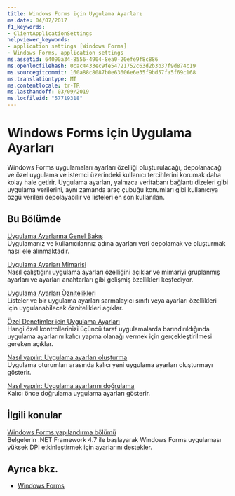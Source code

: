 ```yaml
---
title: Windows Forms için Uygulama Ayarları
ms.date: 04/07/2017
f1_keywords:
- ClientApplicationSettings
helpviewer_keywords:
- application settings [Windows Forms]
- Windows Forms, application settings
ms.assetid: 64090a34-8556-4904-8ea0-20efe9f8c886
ms.openlocfilehash: 0cac4433ec9fe54721752c63d2b3b37f9d874c19
ms.sourcegitcommit: 160a88c8087b0e63606e6e35f9bd57fa5f69c168
ms.translationtype: MT
ms.contentlocale: tr-TR
ms.lasthandoff: 03/09/2019
ms.locfileid: "57719318"
---
```

# <a name="application-settings-for-windows-forms"></a>Windows Forms için Uygulama Ayarları
Windows Forms uygulamaları ayarları özelliği oluşturulacağı, depolanacağı ve özel uygulama ve istemci üzerindeki kullanıcı tercihlerini korumak daha kolay hale getirir. Uygulama ayarları, yalnızca veritabanı bağlantı dizeleri gibi uygulama verilerini, aynı zamanda araç çubuğu konumları gibi kullanıcıya özgü verileri depolayabilir ve listeleri en son kullanılan.  
  
## <a name="in-this-section"></a>Bu Bölümde  
 [Uygulama Ayarlarına Genel Bakış](~/docs/framework/winforms/advanced/application-settings-overview.md)  
 Uygulamanız ve kullanıcılarınız adına ayarları veri depolamak ve oluşturmak nasıl ele alınmaktadır.  
  
 [Uygulama Ayarları Mimarisi](~/docs/framework/winforms/advanced/application-settings-architecture.md)  
 Nasıl çalıştığını uygulama ayarları özelliğini açıklar ve mimariyi gruplanmış ayarları ve ayarları anahtarları gibi gelişmiş özellikleri keşfediyor.  
  
 [Uygulama Ayarları Öznitelikleri](~/docs/framework/winforms/advanced/application-settings-attributes.md)  
 Listeler ve bir uygulama ayarları sarmalayıcı sınıfı veya ayarları özellikleri için uygulanabilecek öznitelikleri açıklar.  
  
 [Özel Denetimler için Uygulama Ayarları](~/docs/framework/winforms/advanced/application-settings-for-custom-controls.md)  
 Hangi özel kontrollerinizi üçüncü taraf uygulamalarda barındırıldığında uygulama ayarlarını kalıcı yapma olanağı vermek için gerçekleştirilmesi gereken açıklar.  
  
 [Nasıl yapılır: Uygulama ayarları oluşturma](~/docs/framework/winforms/advanced/how-to-create-application-settings.md)  
 Uygulama oturumları arasında kalıcı yeni uygulama ayarları oluşturmayı gösterir.  
  
 [Nasıl yapılır: Uygulama ayarlarını doğrulama](~/docs/framework/winforms/advanced/how-to-validate-application-settings.md)  
 Kalıcı önce doğrulama uygulama ayarları gösterir.  
  
## <a name="related-topics"></a>İlgili konular

[Windows Forms yapılandırma bölümü](../../configure-apps/file-schema/winforms/index.md)    
Belgelerin .NET Framework 4.7 ile başlayarak Windows Forms uygulaması yüksek DPI etkinleştirmek için ayarlarını destekler.

## <a name="see-also"></a>Ayrıca bkz.

- [Windows Forms](../index.md)
